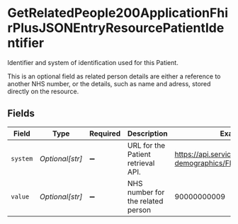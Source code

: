# GetRelatedPeople200ApplicationFhirPlusJSONEntryResourcePatientIdentifier

Identifier and system of identification used for this Patient.

This is an optional field as related person details are either a reference to another NHS number, or the details, such as name and adress, stored directly on the resource.



## Fields

| Field                                                            | Type                                                             | Required                                                         | Description                                                      | Example                                                          |
| ---------------------------------------------------------------- | ---------------------------------------------------------------- | ---------------------------------------------------------------- | ---------------------------------------------------------------- | ---------------------------------------------------------------- |
| `system`                                                         | *Optional[str]*                                                  | :heavy_minus_sign:                                               | URL for the Patient retrieval API.                               | https://api.service.nhs.uk/personal-demographics/FHIR/R4/Patient |
| `value`                                                          | *Optional[str]*                                                  | :heavy_minus_sign:                                               | NHS number for the related person                                | 90000000009                                                      |